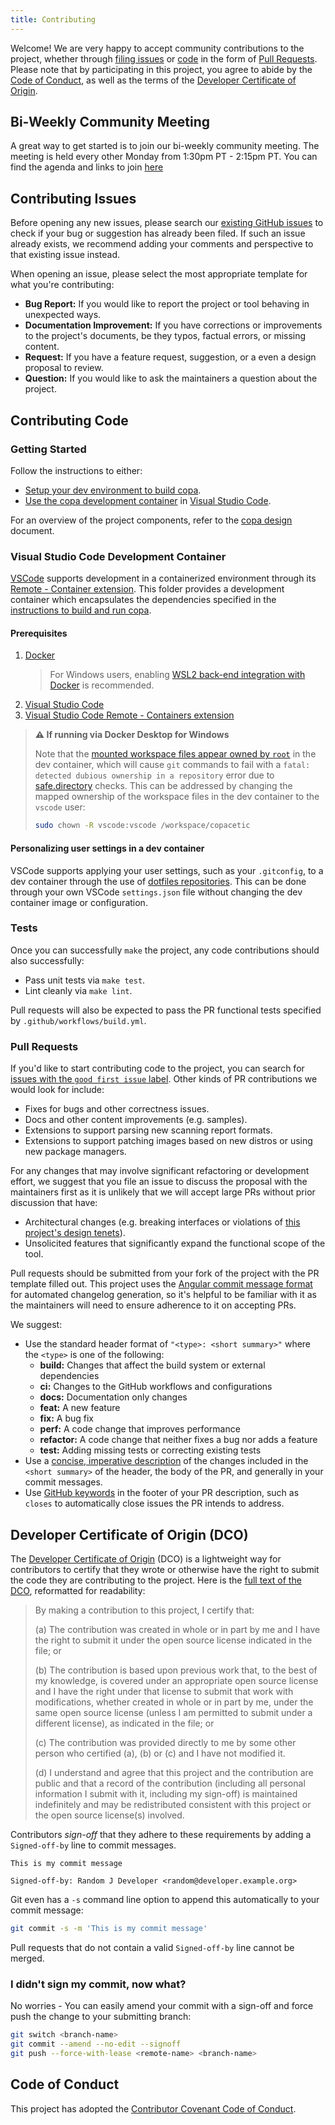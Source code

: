 ```yaml
---
title: Contributing
---
```


Welcome! We are very happy to accept community contributions to the project, whether through [filing issues](#contributing-issues) or [code](#contributing-code) in the form of [Pull Requests](#pull-requests). Please note that by participating in this project, you agree to abide by the [Code of Conduct](./code-of-conduct.md), as well as the terms of the [Developer Certificate of Origin](#developer-certificate-of-origin-dco).

## Bi-Weekly Community Meeting
A great way to get started is to join our bi-weekly community meeting. The meeting is held every other Monday from 1:30pm PT - 2:15pm PT. You can find the agenda and links to join [here](https://docs.google.com/document/d/1QdskbeCtgKcdWYHI6EXkLFxyzTCyVT6e8MgB3CaAhWI/edit?usp=sharing)

## Contributing Issues

Before opening any new issues, please search our [existing GitHub issues](https://github.com/project-copacetic/copacetic/issues) to check if your bug or suggestion has already been filed. If such an issue already exists, we recommend adding your comments and perspective to that existing issue instead.

When opening an issue, please select the most appropriate template for what you're contributing:

* **Bug Report:** If you would like to report the project or tool behaving in unexpected ways.
* **Documentation Improvement:** If you have corrections or improvements to the project's documents, be they typos, factual errors, or missing content.
* **Request:** If you have a feature request, suggestion, or a even a design proposal to review.
* **Question:** If you would like to ask the maintainers a question about the project.

## Contributing Code

### Getting Started

Follow the instructions to either:

* [Setup your dev environment to build copa](./installation.md).
* [Use the copa development container](#visual-studio-code-development-container) in [Visual Studio Code](https://code.visualstudio.com/).

For an overview of the project components, refer to the [copa design](./design.md) document.

### Visual Studio Code Development Container

[VSCode](https://code.visualstudio.com/) supports development in a containerized environment through its [Remote - Container extension](https://code.visualstudio.com/docs/remote/containers). This folder provides a development container which encapsulates the dependencies specified in the [instructions to build and run copa](./installation.md).

#### Prerequisites

1. [Docker](https://docs.docker.com/get-docker/)
   > For Windows users, enabling [WSL2 back-end integration with Docker](https://docs.docker.com/docker-for-windows/wsl/) is recommended.
2. [Visual Studio Code](https://code.visualstudio.com/)
3. [Visual Studio Code Remote - Containers extension](https://marketplace.visualstudio.com/items?itemName=ms-vscode-remote.remote-containers)

> **⚠ If running via Docker Desktop for Windows**
>
> Note that the [mounted workspace files appear owned by `root`](https://code.visualstudio.com/remote/advancedcontainers/add-nonroot-user) in the dev container, which will cause `git` commands to fail with a `fatal: detected dubious ownership in a repository` error due to [safe.directory](https://git-scm.com/docs/git-config/2.35.2#Documentation/git-config.txt-safedirectory) checks. This can be addressed by changing the mapped ownership of the workspace files in the dev container to the `vscode` user:
>
> ```bash
> sudo chown -R vscode:vscode /workspace/copacetic
> ```

#### Personalizing user settings in a dev container

VSCode supports applying your user settings, such as your `.gitconfig`, to a dev container through the use of [dotfiles repositories](https://code.visualstudio.com/docs/remote/containers#_personalizing-with-dotfile-repositories). This can be done through your own VSCode `settings.json` file without changing the dev container image or configuration.

### Tests

Once you can successfully `make` the project, any code contributions should also successfully:

* Pass unit tests via `make test`.
* Lint cleanly via `make lint`.

Pull requests will also be expected to pass the PR functional tests specified by `.github/workflows/build.yml`.

### Pull Requests

If you'd like to start contributing code to the project, you can search for [issues with the `good first issue` label](https://github.com/project-copacetic/copacetic/labels/good%20first%20issue). Other kinds of PR contributions we would look for include:

* Fixes for bugs and other correctness issues.
* Docs and other content improvements (e.g. samples).
* Extensions to support parsing new scanning report formats.
* Extensions to support patching images based on new distros or using new package managers.

For any changes that may involve significant refactoring or development effort, we suggest that you file an issue to discuss the proposal with the maintainers first as it is unlikely that we will accept large PRs without prior discussion that have:

* Architectural changes (e.g. breaking interfaces or violations of [this project's design tenets](./design.md)).
* Unsolicited features that significantly expand the functional scope of the tool.

Pull requests should be submitted from your fork of the project with the PR template filled out. This project uses the [Angular commit message format](https://github.com/angular/angular/blob/main/CONTRIBUTING.md#-commit-message-format) for automated changelog generation, so it's helpful to be familiar with it as the maintainers will need to ensure adherence to it on accepting PRs.

We suggest:

* Use the standard header format of `"<type>: <short summary>"` where the `<type>` is one of the following:
  * **build:** Changes that affect the build system or external dependencies
  * **ci:** Changes to the GitHub workflows and configurations
  * **docs:** Documentation only changes
  * **feat:** A new feature
  * **fix:** A bug fix
  * **perf:** A code change that improves performance
  * **refactor:** A code change that neither fixes a bug nor adds a feature
  * **test:** Adding missing tests or correcting existing tests
* Use a [concise, imperative description](https://tbaggery.com/2008/04/19/a-note-about-git-commit-messages.html) of the changes included in the `<short summary>` of the header, the body of the PR, and generally in your commit messages.
* Use [GitHub keywords](https://docs.github.com/en/get-started/writing-on-github/working-with-advanced-formatting/using-keywords-in-issues-and-pull-requests) in the footer of your PR description, such as `closes` to automatically close issues the PR intends to address.

## Developer Certificate of Origin (DCO)

The [Developer Certificate of Origin](https://wiki.linuxfoundation.org/dco) (DCO) is a lightweight way for contributors to certify that they wrote or otherwise have the right to submit the code they are contributing to the project. Here is the [full text of the DCO](https://developercertificate.org/), reformatted for readability:

> By making a contribution to this project, I certify that:
>
> (a) The contribution was created in whole or in part by me and I
> have the right to submit it under the open source license
> indicated in the file; or
>
> (b) The contribution is based upon previous work that, to the best
> of my knowledge, is covered under an appropriate open source
> license and I have the right under that license to submit that
> work with modifications, whether created in whole or in part
> by me, under the same open source license (unless I am
> permitted to submit under a different license), as indicated
> in the file; or
>
> (c) The contribution was provided directly to me by some other
> person who certified (a), (b) or (c) and I have not modified
> it.
>
> (d) I understand and agree that this project and the contribution
> are public and that a record of the contribution (including all
> personal information I submit with it, including my sign-off) is
> maintained indefinitely and may be redistributed consistent with
> this project or the open source license(s) involved.

Contributors _sign-off_ that they adhere to these requirements by adding a `Signed-off-by` line to commit messages.

```text
This is my commit message

Signed-off-by: Random J Developer <random@developer.example.org>
```

Git even has a `-s` command line option to append this automatically to your commit message:

```bash
git commit -s -m 'This is my commit message'
```

Pull requests that do not contain a valid `Signed-off-by` line cannot be merged.

### I didn't sign my commit, now what?

No worries - You can easily amend your commit with a sign-off and force push the change to your submitting branch:

```bash
git switch <branch-name>
git commit --amend --no-edit --signoff
git push --force-with-lease <remote-name> <branch-name>
```

## Code of Conduct

This project has adopted the [Contributor Covenant Code of Conduct](./code-of-conduct.md).